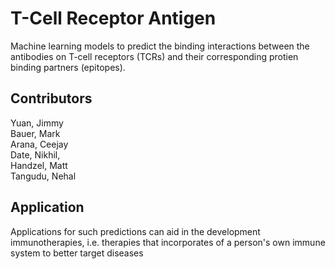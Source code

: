 # T-Cell Receptor Antigen

Machine learning models to predict the binding interactions between the antibodies on T-cell receptors (TCRs) and their corresponding protien binding partners (epitopes). 

## Contributors

Yuan, Jimmy<br>
Bauer, Mark<br>
Arana, Ceejay<br>
Date, Nikhil,<br>
Handzel, Matt<br>
Tangudu, Nehal


## Application

Applications for such predictions can aid in the development immunotherapies, i.e. therapies that incorporates of a person's own immune system to better target diseases   
